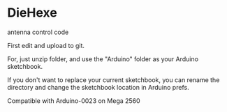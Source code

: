 DieHexe
=======

antenna control code

First edit and upload to git.

For, just unzip folder, and use the "Arduino" folder as your Arduino sketchbook.

If you don't want to replace your current sketchbook, you can rename the 
directory and change the sketchbook location in Arduino prefs.

Compatible with Arduino-0023 on Mega 2560


